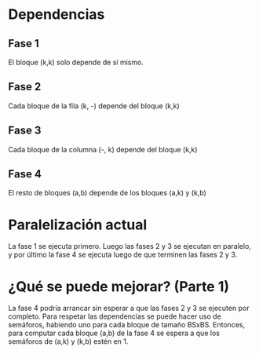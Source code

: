 # Dependencias

## Fase 1
El bloque (k,k) solo depende de sí mismo.

## Fase 2
Cada bloque de la fila (k, -) depende del bloque (k,k)

## Fase 3
Cada bloque de la columna (-, k) depende del bloque (k,k)

## Fase 4
El resto de bloques (a,b) depende de los bloques (a,k) y (k,b)


# Paralelización actual
La fase 1 se ejecuta primero. Luego las fases 2 y 3 se ejecutan en paralelo, y por último la fase 4 se ejecuta luego de que terminen las fases 2 y 3.


# ¿Qué se puede mejorar? (Parte 1)
La fase 4 podría arrancar sin esperar a que las fases 2 y 3 se ejecuten por completo. Para respetar las dependencias se puede hacer uso de semáforos, habiendo
uno para cada bloque de tamaño BSxBS. Entonces, para computar cada bloque (a,b) de la fase 4 se espera a que los semáforos de (a,k) y (k,b) estén en 1.
